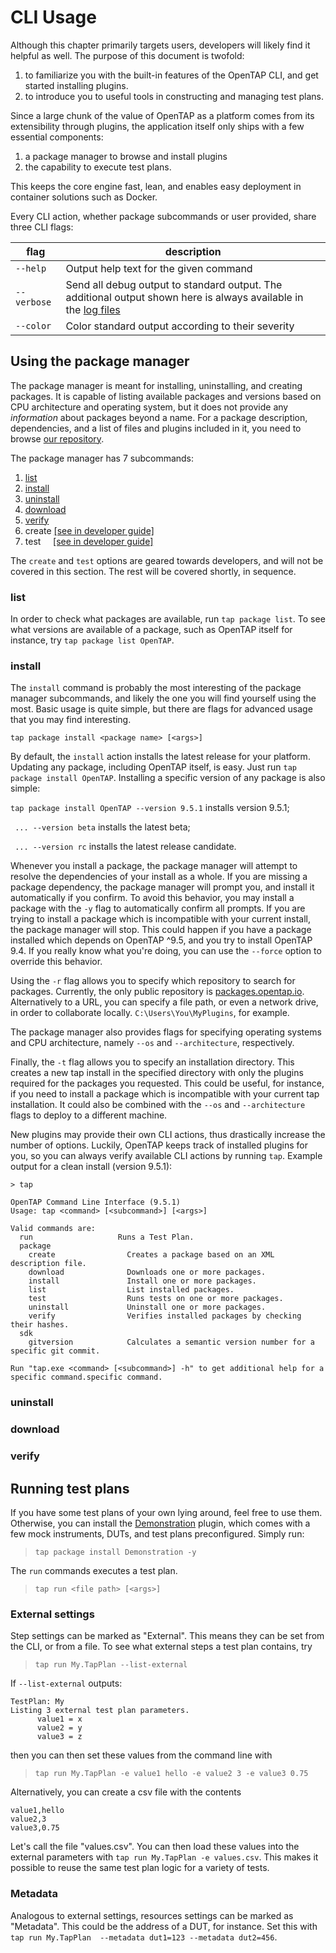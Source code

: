 # CLI Usage

Although this chapter primarily targets users, developers will likely find it helpful as well. The purpose of this document is twofold:
1. to familiarize you with the built-in features of the OpenTAP CLI, and get started installing plugins. 
2. to introduce you to useful tools in constructing and managing test plans. 

Since a large chunk of the value of OpenTAP as a platform comes from its extensibility through plugins, the application itself only ships with a few essential components:

1. a package manager to browse and install plugins
2. the capability to execute test plans.

This keeps the core engine fast, lean, and enables easy deployment in container solutions such as Docker.

Every CLI action, whether package subcommands or user provided, share three CLI flags:

| flag        | description                                                                                                                                   |
|-------------|-----------------------------------------------------------------------------------------------------------------------------------------------|
| `--help`    | Output help text for the given command                                                                                                        |
| `--verbose` | Send all debug output to standard output. The additional output shown here is always available in the [log files](../Introduction/#log-files) |
| `--color`   | Color standard output according to their severity                                                                                             |

## Using the package manager

The package manager is meant for installing, uninstalling, and creating packages. It is capable of listing available packages and versions based on CPU architecture and operating system, but it does not provide any *information* about packages beyond a name. For a package description, dependencies, and a list of files and plugins included in it, you need to browse [our repository](http://packages.opentap.io/index.html#/?name=OpenTAP).

The package manager has 7 subcommands:

1. [list](#list)
2. [install](#install)
3. [uninstall](#uninstall)
4. [download](#download)
5. [verify](#verify)
6. create [[see in developer guide]](../../Developer%20Guide/Plugin%20Packaging%20and%20Versioning/#command-line-use)
7. test &nbsp; &nbsp; [[see in developer guide]](../../Developer%20Guide/Plugin%20Packaging%20and%20Versioning/#command-line-use)

The `create` and `test` options are geared towards developers, and will not be covered in this section. The rest will be covered shortly, in sequence.

### list

In order to check what packages are available, run `tap package list`. To see what versions are available of a package, such as OpenTAP itself for instance, try `tap package list OpenTAP`.


### install
The `install` command is probably the most interesting of the package manager subcommands, and likely the one you will find yourself using the most.
Basic usage is quite simple, but there are flags for advanced usage that you may find interesting.

`tap package install <package name> [<args>]`

By default, the `install` action installs the latest release for your platform. Updating any package, including OpenTAP itself, is easy. Just run `tap package install OpenTAP`. Installing a specific version of any package is also simple:

`tap package install OpenTAP --version 9.5.1` installs version 9.5.1; 

` ... --version beta` installs the latest beta; 

` ... --version rc` installs the latest release candidate. 

Whenever you install a package, the package manager will attempt to resolve the dependencies of your install as a whole.
If you are missing a package dependency, the package manager will prompt you, and install it automatically if you confirm.
To avoid this behavior, you may install a package with the `-y` flag to automatically confirm all prompts.
If you are trying to install a package which is incompatible with your current install, the package manager will stop.
This could happen if you have a package installed which depends on OpenTAP ^9.5, and you try to install OpenTAP 9.4.
If you really know what you're doing, you can use the `--force` option to override this behavior. 

Using the `-r` flag allows you to specify which repository to search for packages. Currently, the only public repository is [packages.opentap.io](http://packages.opentap.io).
Alternatively to a URL, you can specify a file path, or even a network drive, in order to collaborate locally. `C:\Users\You\MyPlugins`, for example.

The package manager also provides flags for specifying operating systems and CPU architecture, namely `--os` and `--architecture`, respectively.

Finally, the `-t` flag allows you to specify an installation directory. This creates a new tap install in the specified directory with only the plugins required for the packages you requested. This could be useful, for instance, if you need to install a package which is incompatible with your current tap installation. It could also be combined with the `--os` and `--architecture` flags to deploy to a different machine.

New plugins may provide their own CLI actions, thus drastically increase the number of options. Luckily, OpenTAP keeps track of installed plugins for you, so you can always verify available CLI actions by running `tap`. Example output for a clean install (version 9.5.1):

```
> tap

OpenTAP Command Line Interface (9.5.1)
Usage: tap <command> [<subcommand>] [<args>]

Valid commands are:
  run                   Runs a Test Plan.
  package
    create                Creates a package based on an XML description file.
    download              Downloads one or more packages.
    install               Install one or more packages.
    list                  List installed packages.
    test                  Runs tests on one or more packages.
    uninstall             Uninstall one or more packages.
    verify                Verifies installed packages by checking their hashes.
  sdk
    gitversion            Calculates a semantic version number for a specific git commit.

Run "tap.exe <command> [<subcommand>] -h" to get additional help for a specific command.specific command.
```

### uninstall

### download

### verify




## Running test plans

If you have some test plans of your own lying around, feel free to use them. Otherwise, you can install the [Demonstration](http://packages.opentap.io/index.html#/?name=Demonstration) plugin, which comes with a few mock instruments, DUTs, and test plans preconfigured. Simply run:

> `tap package install Demonstration -y`

The `run` commands executes a test plan.

> `tap run <file path> [<args>]`

### External settings

Step settings can be marked as "External". This means they can be set 
from the CLI, or from a file. To see what external steps a test plan 
contains, try 

> `tap run My.TapPlan --list-external`

If `--list-external` outputs:
```
TestPlan: My
Listing 3 external test plan parameters.
      value1 = x
      value2 = y
      value3 = z
```
then you can then set these values from the command line with 

> `tap run My.TapPlan -e value1 hello -e value2 3 -e value3 0.75`

Alternatively, you can create a csv file with the contents

```
value1,hello
value2,3
value3,0.75
```

Let's call the file "values.csv". You can then load these values into the external parameters with `tap run My.TapPlan -e values.csv`.
This makes it possible to reuse the same test plan logic for a variety of tests.

### Metadata

Analogous to external settings, resources settings can be marked as "Metadata". This could be 
the address of a DUT, for instance. Set this with `tap run My.TapPlan 
--metadata dut1=123 --metadata dut2=456`.

